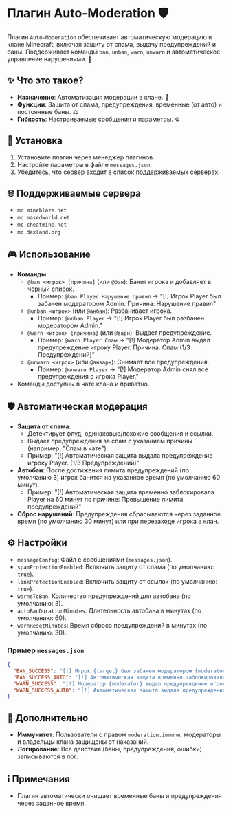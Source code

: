 # Плагин Auto-Moderation 🛡️

Плагин `Auto-Moderation` обеспечивает автоматическую модерацию в клане Minecraft, включая защиту от спама, выдачу предупреждений и баны. Поддерживает команды `ban`, `unban`, `warn`, `unwarn` и автоматическое управление нарушениями. 🔧

## ✨ Что это такое?
- **Назначение**: Автоматизация модерации в клане. 🚨
- **Функции**: Защита от спама, предупреждения, временные (от авто) и постоянные баны. ⚖️
- **Гибкость**: Настраиваемые сообщения и параметры. ⚙️

## 🚀 Установка
1. Установите плагин через менеджер плагинов.
2. Настройте параметры в файле `messages.json`.
3. Убедитесь, что сервер входит в список поддерживаемых серверах.

## 🌐 Поддерживаемые сервера
- `mc.mineblaze.net`
- `mc.masedworld.net`
- `mc.cheatmine.net`
- `mc.dexland.org`

## 🎮 Использование
- **Команды**:
  - `@ban <игрок> [причина]` (или `@бан`): Банит игрока и добавляет в черный список.
    - Пример: `@ban Player Нарушение правил` → "[!] Игрок Player был забанен модератором Admin. Причина: Нарушение правил"
  - `@unban <игрок>` (или `@анбан`): Разбанивает игрока.
    - Пример: `@unban Player` → "[!] Игрок Player был разбанен модератором Admin."
  - `@warn <игрок> [причина]` (или `@варн`): Выдает предупреждение.
    - Пример: `@warn Player Спам` → "[!] Модератор Admin выдал предупреждение игроку Player. Причина: Спам (1/3 Предупреждений)"
  - `@unwarn <игрок>` (или `@анварн`): Снимает все предупреждения.
    - Пример: `@unwarn Player` → "[!] Модератор Admin снял все предупреждения с игрока Player."
- Команды доступны в чате клана и приватно.

## 🛡️ Автоматическая модерация
- **Защита от спама**:
  - Детектирует флуд, одинаковые/похожие сообщения и ссылки.
  - Выдает предупреждения за спам с указанием причины (например, "Спам в чате").
  - Пример: "[!] Автоматическая защита выдала предупреждение игроку Player. (1/3 Предупреждений)"
- **Автобан**: После достижения лимита предупреждений (по умолчанию 3) игрок банится на указанное время (по умолчанию 60 минут).
  - Пример: "[!] Автоматическая защита временно заблокировала Player на 60 минут по причине: Превышение лимита предупреждений"
- **Сброс нарушений**: Предупреждения сбрасываются через заданное время (по умолчанию 30 минут) или при перезаходе игрока в клан.

## ⚙️ Настройки
- `messageConfig`: Файл с сообщениями (`messages.json`).
- `spamProtectionEnabled`: Включить защиту от спама (по умолчанию: `true`).
- `linkProtectionEnabled`: Включить защиту от ссылок (по умолчанию: `true`).
- `warnsToBan`: Количество предупреждений для автобана (по умолчанию: 3).
- `autoBanDurationMinutes`: Длительность автобана в минутах (по умолчанию: 60).
- `warnResetMinutes`: Время сброса предупреждений в минутах (по умолчанию: 30).

### Пример `messages.json`
```json
{
  "BAN_SUCCESS": "[!] Игрок {target} был забанен модератором {moderator}. Причина: {reason}",
  "BAN_SUCCESS_AUTO": "[!] Автоматическая защита временно заблокировала {target} на {duration} по причине: {reason}",
  "WARN_SUCCESS": "[!] Модератор {moderator} выдал предупреждение игроку {target}. Причина: {reason} ({newWarns}/{warnsToBan} Предупреждений)",
  "WARN_SUCCESS_AUTO": "[!] Автоматическая защита выдала предупреждение игроку {target}. ({newWarns}/{warnsToBan} Предупреждений)"
}
```

## 🎨 Дополнительно
- **Иммунитет**: Пользователи с правом `moderation.immune`, модераторы и владельцы клана защищены от наказаний.
- **Логирование**: Все действия (баны, предупреждения, ошибки) записываются в лог.

## ℹ️ Примечания
- Плагин автоматически очищает временные баны и предупреждения через заданное время.
